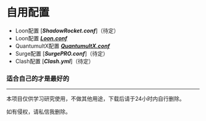 # 自用配置

* Loon配置 [***ShadowRocket.conf***]（待定）
* Loon配置 [***Loon.conf***](https://raw.githubusercontent.com/cobalue/Netool-Config/main/Loon/Loon.conf)
* QuantumultX配置 [***QuantumultX.conf***](https://raw.githubusercontent.com/cobalue/Netool-Config/main/QuantumultX/QuantumultX.conf)
* Surge配置 [***SurgePRO.conf***]（待定）
* Clash配置 [***Clash.yml***]（待定）

### 适合自己的才是最好的

---
本项目仅供学习研究使用，不做其他用途，下载后请于24小时内自行删除。

如有侵权，请私信我删除。
